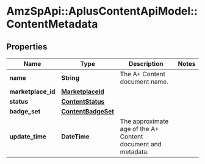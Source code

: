 # AmzSpApi::AplusContentApiModel::ContentMetadata

## Properties
Name | Type | Description | Notes
------------ | ------------- | ------------- | -------------
**name** | **String** | The A+ Content document name. | 
**marketplace_id** | [**MarketplaceId**](MarketplaceId.md) |  | 
**status** | [**ContentStatus**](ContentStatus.md) |  | 
**badge_set** | [**ContentBadgeSet**](ContentBadgeSet.md) |  | 
**update_time** | **DateTime** | The approximate age of the A+ Content document and metadata. | 

